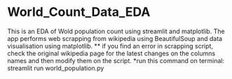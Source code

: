 # World_Count_Data_EDA
This is an EDA of Wold population count using streamlit and matplotlib.
The app performs web scrapping from wikipedia using BeautifulSoup and data visualisation using matplotlib.
** if you find an error in scrapping script, check the original wikipedia page for the latest changes on the columns names and then modify them on the script.
*run this command on terminal: streamlit run world_population.py

